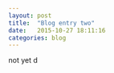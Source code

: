 ```yaml
---
layout: post
title:  "Blog entry two"
date:   2015-10-27 18:11:16
categories: blog
---
```


not yet
d
